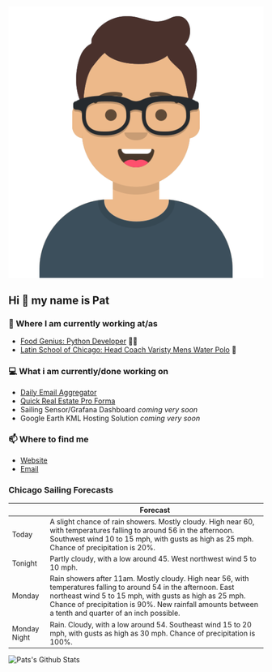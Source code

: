 [![Social banner for p-j-falconer](https://raw.githubusercontent.com/P-J-FALCONER/P-J-FALCONER/master/assets/avataaars.svg)](https://patfalconer.com/)
## Hi :wave: my name is Pat

### 💼 Where I am currently working at/as
- [Food Genius: Python Developer](https://getfoodgenius.com/) 🍔🐍
- [Latin School of Chicago: Head Coach Varisty Mens Water Polo](https://www.latinschool.org/) 🤽


### 💻 What i am currently/done working on
 - [Daily Email Aggregator](https://github.com/P-J-FALCONER/dott_daily_mail)
 - [Quick Real Estate Pro Forma](https://github.com/P-J-FALCONER/henry)
 - Sailing Sensor/Grafana Dashboard *coming very soon*
 - Google Earth KML Hosting Solution *coming very soon*

### 📫 Where to find me
 - [Website](https://patfalconer.com/)
 - [Email](mailto:patrick.j.falconer@gmail.com)


### Chicago Sailing Forecasts
|   | Forecast  |
|---|---|
| Today | A slight chance of rain showers. Mostly cloudy. High near 60, with temperatures falling to around 56 in the afternoon. Southwest wind 10 to 15 mph, with gusts as high as 25 mph. Chance of precipitation is 20%. |
| Tonight | Partly cloudy, with a low around 45. West northwest wind 5 to 10 mph. |
| Monday | Rain showers after 11am. Mostly cloudy. High near 56, with temperatures falling to around 54 in the afternoon. East northeast wind 5 to 15 mph, with gusts as high as 25 mph. Chance of precipitation is 90%. New rainfall amounts between a tenth and quarter of an inch possible. |
| Monday Night | Rain. Cloudy, with a low around 54. Southeast wind 15 to 20 mph, with gusts as high as 30 mph. Chance of precipitation is 100%. |

![Pats's Github Stats](https://github-readme-stats.vercel.app/api?username=p-j-falconer&show_icons=true&theme=radical)
